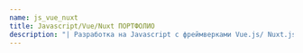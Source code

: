 ```yaml
---
name: js_vue_nuxt
title: Javascript/Vue/Nuxt ПОРТФОЛИО
description: "| Разработка на Javascript с фреймверками Vue.js/ Nuxt.js"
---
```

